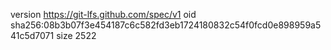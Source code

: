 version https://git-lfs.github.com/spec/v1
oid sha256:08b3b07f3e454187c6c582fd3eb1724180832c54f0fcd0e898959a541c5d7071
size 2522
